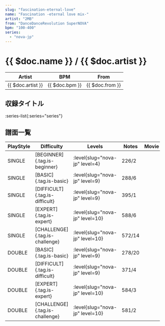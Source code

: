 ```yaml
---
slug: "fascination-eternal-love"
name: "Fascination -eternal love mix-"
artist: "2MB"
from: "DanceDanceRevolution SuperNOVA"
bpm: "100-400"
series:
  - "nova-jp"
---
```


# {{ $doc.name }} / {{ $doc.artist }}

|Artist|BPM|From|
|------|---|----|
|{{ $doc.artist }}|{{ $doc.bpm }}|{{ $doc.from }}|

## 収録タイトル

:series-list{:series="series"}

## 譜面一覧

|PlayStyle|Difficulty|Levels|Notes|Movie|
|---------|----------|------|-----|-----|
|SINGLE|[BEGINNER]{.tag.is-beginner}|:level{slug="nova-jp" level=4}|226/2||
|SINGLE|[BASIC]{.tag.is-basic}|:level{slug="nova-jp" level=9}|288/6||
|SINGLE|[DIFFICULT]{.tag.is-difficult}|:level{slug="nova-jp" level=9}|395/1||
|SINGLE|[EXPERT]{.tag.is-expert}|:level{slug="nova-jp" level=10}|588/6||
|SINGLE|[CHALLENGE]{.tag.is-challenge}|:level{slug="nova-jp" level=10}|572/14||
|DOUBLE|[BASIC]{.tag.is-basic}|:level{slug="nova-jp" level=9}|278/20||
|DOUBLE|[DIFFICULT]{.tag.is-difficult}|:level{slug="nova-jp" level=9}|371/4||
|DOUBLE|[EXPERT]{.tag.is-expert}|:level{slug="nova-jp" level=10}|584/3||
|DOUBLE|[CHALLENGE]{.tag.is-challenge}|:level{slug="nova-jp" level=10}|581/2||
